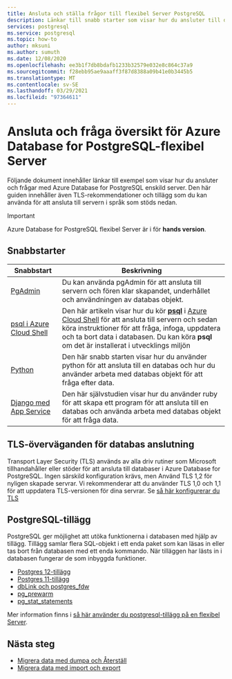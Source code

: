 ```yaml
---
title: Ansluta och ställa frågor till flexibel Server PostgreSQL
description: Länkar till snabb starter som visar hur du ansluter till din Azure Database for PostgreSQL flexibla Server och kör frågor.
services: postgresql
ms.service: postgresql
ms.topic: how-to
author: mksuni
ms.author: sumuth
ms.date: 12/08/2020
ms.openlocfilehash: ee3b1f7db8bdafb1233b32579e032e8c864c37a9
ms.sourcegitcommit: f28ebb95ae9aaaff3f87d8388a09b41e0b3445b5
ms.translationtype: MT
ms.contentlocale: sv-SE
ms.lasthandoff: 03/29/2021
ms.locfileid: "97364611"
---
```

# <a name="connect-and-query-overview-for-azure-database-for-postgresql--flexible-server"></a>Ansluta och fråga översikt för Azure Database for PostgreSQL-flexibel Server

Följande dokument innehåller länkar till exempel som visar hur du ansluter och frågar med Azure Database for PostgreSQL enskild server. Den här guiden innehåller även TLS-rekommendationer och tillägg som du kan använda för att ansluta till servern i språk som stöds nedan.

>[!IMPORTANT]
> Azure Database for PostgreSQL flexibel Server är i för **hands version**.

## <a name="quickstarts"></a>Snabbstarter

| Snabbstart | Beskrivning |
|---|---|
|[PgAdmin](https://www.pgadmin.org/)|Du kan använda pgAdmin för att ansluta till servern och fören klar skapandet, underhållet och användningen av databas objekt.|
|[psql i Azure Cloud Shell](./quickstart-create-server-cli.md#connect-using-postgresql-command-line-client)|Den här artikeln visar hur du kör [**psql**](https://www.postgresql.org/docs/current/static/app-psql.html) i [Azure Cloud Shell](../../cloud-shell/overview.md) för att ansluta till servern och sedan köra instruktioner för att fråga, infoga, uppdatera och ta bort data i databasen. Du kan köra **psql** om det är installerat i utvecklings miljön|
|[Python](connect-python.md)|Den här snabb starten visar hur du använder python för att ansluta till en databas och hur du använder arbeta med databas objekt för att fråga efter data. |
|[Django med App Service](tutorial-django-app-service-postgres.md)|Den här självstudien visar hur du använder ruby för att skapa ett program för att ansluta till en databas och använda arbeta med databas objekt för att fråga data.|

## <a name="tls-considerations-for-database-connectivity"></a>TLS-överväganden för databas anslutning

Transport Layer Security (TLS) används av alla driv rutiner som Microsoft tillhandahåller eller stöder för att ansluta till databaser i Azure Database for PostgreSQL. Ingen särskild konfiguration krävs, men Använd TLS 1,2 för nyligen skapade servrar. Vi rekommenderar att du använder TLS 1,0 och 1,1 för att uppdatera TLS-versionen för dina servrar. Se [så här konfigurerar du TLS](how-to-connect-tls-ssl.md)

## <a name="postgresql-extensions"></a>PostgreSQL-tillägg

PostgreSQL ger möjlighet att utöka funktionerna i databasen med hjälp av tillägg. Tillägg samlar flera SQL-objekt i ett enda paket som kan läsas in eller tas bort från databasen med ett enda kommando. När tilläggen har lästs in i databasen fungerar de som inbyggda funktioner.

- [Postgres 12-tillägg](./concepts-extensions.md#postgres-12-extensions)
- [Postgres 11-tillägg](./concepts-extensions.md#postgres-11-extensions)
- [dbLink och postgres_fdw](./concepts-extensions.md#dblink-and-postgres_fdw)
- [pg_prewarm](./concepts-extensions.md#pg_prewarm)
- [pg_stat_statements](./concepts-extensions.md#pg_stat_statements)

Mer information finns i [så här använder du postgresql-tillägg på en flexibel Server](concepts-extensions.md).

## <a name="next-steps"></a>Nästa steg

- [Migrera data med dumpa och Återställ](../howto-migrate-using-dump-and-restore.md)
- [Migrera data med import och export](../howto-migrate-using-export-and-import.md)
